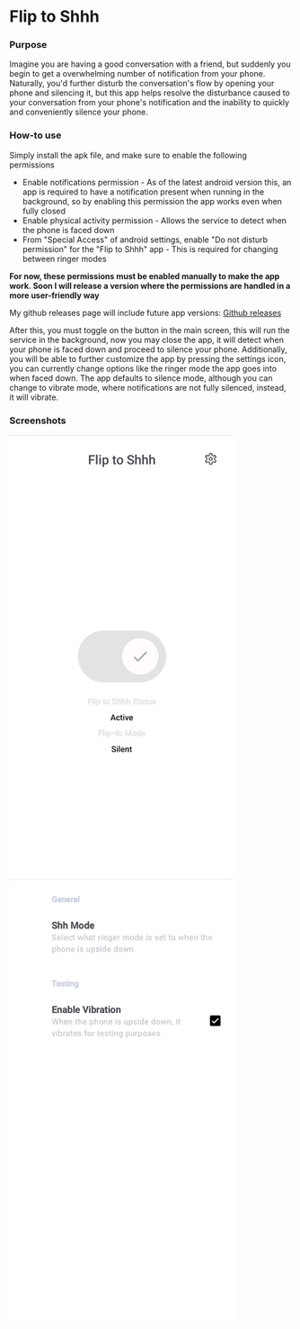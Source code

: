 # Flip to Shhh

### Purpose

Imagine you are having a good conversation with a friend, but suddenly you begin to get a overwhelming number of notification from your phone. Naturally, you'd further disturb the conversation's flow by opening your phone and silencing it, but this app helps resolve the disturbance caused to your conversation from your phone's notification and the inability to quickly and conveniently silence your phone.

### How-to use
 
Simply install the apk file, and make sure to enable the following permissions

- Enable notifications permission - As of the latest android version this, an app is required to have a notification present when running in the background, so by enabling this permission the app works even when fully closed
- Enable physical activity permission - Allows the service to detect when the phone is faced down
- From "Special Access" of android settings, enable "Do not disturb permission" for the "Flip to Shhh" app - This is required for changing between ringer modes

**For now, these permissions must be enabled manually to make the app work. Soon I will release a version where the permissions are handled in a more user-friendly way**

My github releases page will include future app versions: [Github releases](https://github.com/GoldRift/Flip-to-Shhh/releases/tag/latest)

After this, you must toggle on the button in the main screen, this will run the service in the background, now you may close the app, it will detect when your phone is faced down and proceed to silence your phone. Additionally, you will be able to further customize the app by pressing the settings icon, you can currently change options like the ringer mode the app goes into when faced down. The app defaults to silence mode, although you can change to vibrate mode, where notifications are not fully silenced, instead, it will vibrate.  

### Screenshots
<img src="https://github.com/GoldRift/Flip-to-Shhh/blob/master/screenshots/Main_Menu.jpg?raw=true" alt="Main menu" width="400"/>
<img src="https://github.com/GoldRift/Flip-to-Shhh/blob/master/screenshots/Settings.jpg?raw=true" alt="Settings" width="400"/>
